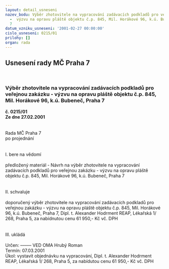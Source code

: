 ```yaml
---
layout: detail_usneseni
nazev_bodu: Výběr zhotovitele na vypracování zadávacích podkladů pro veřejnou zakázku
  -  výzvu na opravu pláště objektu č.p. 845, Mil. Horákové 96, k.ú. Bubeneč, Praha
  7
datum_vzniku_usneseni: '2001-02-27 00:00:00'
cislo_usneseni: 0215/01
prilohy: []
organ: rada
---
```

<div id="ucUsn_pList" class="usn">
	<span><h2>Usnesení rady MČ Praha 7 </h2>
<br></span><div class="standBody">
<span><h3>Výběr zhotovitele na vypracování zadávacích podkladů pro veřejnou zakázku -  výzvu na opravu pláště objektu č.p. 845, Mil. Horákové 96, k.ú. Bubeneč, Praha 7</h3></span><div class="center">
		<strong>č. 0215/01</strong><br>
	</div>
<div class="center">
		<strong>Ze dne 27.02.2001</strong><br><br>
	</div>
<br>Rada MČ Praha 7<br>po projednání<br><br><br>I.	bere na vědomí<br><br> předložený materiál - Návrh na výběr zhotovitele na vypracování zadávacích podkladů pro veřejnou zakázku -  výzvu na opravu pláště objektu č.p. 845, Mil. Horákové 96, k.ú. Bubeneč, Praha 7<br><br><br>II.	schvaluje <br><br>doporučený výběr zhotovitele na vypracování zadávacích podkladů pro veřejnou zakázku -  výzvu na opravu pláště objektu č.p. 845, Mil. Horákové 96, k.ú. Bubeneč, Praha 7,  Dipl. t. Alexander Hodrment  REAP, Lékařská 1/ 268, Praha 5, za nabídnutou cenu 61 950,- Kč vč. DPH<br><br><br>III.	ukládá <br><br> Určen:	–––––	VED OMA Hrubý Roman<br>Termín: 07.03.2001<br>Úkol:	vystavit objednávku na vypracování,  Dipl. t. Alexander Hodrment  REAP, Lékařská 1/ 268, Praha 5, za nabídutou cenu 61 950,- Kč vč. DPH<br> <br><br><br> <br>
</div>
</div>